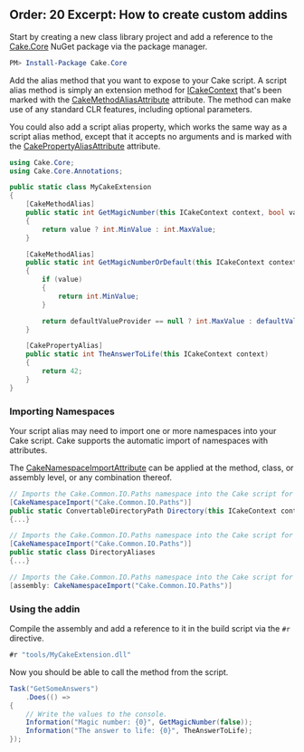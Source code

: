 Order: 20
Excerpt: How to create custom addins
---

Start by creating a new class library project and add a reference to the [Cake.Core](/api/Cake.Core/) NuGet package via the package manager.

```powershell
PM> Install-Package Cake.Core
```

Add the alias method that you want to expose to your Cake script. A script alias method is simply an extension method for [ICakeContext](/api/Cake.Core/ICakeContext) that's been marked with the [CakeMethodAliasAttribute](/api/Cake.Core.Annotations/CakeMethodAliasAttribute) attribute.  The method can make use of any standard CLR features, including optional parameters.

You could also add a script alias property, which works the same way as a script alias method, except that it accepts no arguments and is marked with the [CakePropertyAliasAttribute](/api/Cake.Core.Annotations/CakePropertyAliasAttribute) attribute.

```csharp
using Cake.Core;
using Cake.Core.Annotations;

public static class MyCakeExtension
{
    [CakeMethodAlias]
    public static int GetMagicNumber(this ICakeContext context, bool value)
    {
        return value ? int.MinValue : int.MaxValue;
    }

    [CakeMethodAlias]
    public static int GetMagicNumberOrDefault(this ICakeContext context, bool value, Func<int> defaultValueProvider = null)
    {
        if (value)
        {
            return int.MinValue;
        }

        return defaultValueProvider == null ? int.MaxValue : defaultValueProvider();
    }

    [CakePropertyAlias]
    public static int TheAnswerToLife(this ICakeContext context)
    {
        return 42;
    }
}
```

### Importing Namespaces

Your script alias may need to import one or more namespaces into your Cake script.  Cake supports the automatic import of namespaces with attributes.

The [CakeNamespaceImportAttribute](/api/Cake.Core.Annotations/CakeNamespaceImportAttribute) can be applied at the method, class, or assembly level, or any combination thereof.

```csharp
// Imports the Cake.Common.IO.Paths namespace into the Cake script for this method only
[CakeNamespaceImport("Cake.Common.IO.Paths")]
public static ConvertableDirectoryPath Directory(this ICakeContext context, string path)
{...}
```

```csharp
// Imports the Cake.Common.IO.Paths namespace into the Cake script for any alias method used in the class.
[CakeNamespaceImport("Cake.Common.IO.Paths")]
public static class DirectoryAliases
{...}
```

```csharp
// Imports the Cake.Common.IO.Paths namespace into the Cake script for any alias method used in the assembly.
[assembly: CakeNamespaceImport("Cake.Common.IO.Paths")]
```

### Using the addin

Compile the assembly and add a reference to it in the build script via the `#r` directive.

```csharp
#r "tools/MyCakeExtension.dll"
```

Now you should be able to call the method from the script.

```csharp
Task("GetSomeAnswers")
    .Does(() =>
{
    // Write the values to the console.
    Information("Magic number: {0}", GetMagicNumber(false));
    Information("The answer to life: {0}", TheAnswerToLife);
});
```